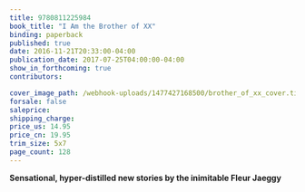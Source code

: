 ```yaml
---
title: 9780811225984
book_title: "I Am the Brother of XX"
binding: paperback
published: true
date: 2016-11-21T20:33:00-04:00
publication_date: 2017-07-25T04:00:00-04:00
show_in_forthcoming: true
contributors:

cover_image_path: /webhook-uploads/1477427168500/brother_of_xx_cover.tif
forsale: false
saleprice:
shipping_charge:
price_us: 14.95
price_cn: 19.95
trim_size: 5x7
page_count: 128
---
```

**Sensational, hyper-distilled new stories by the inimitable Fleur Jaeggy**

